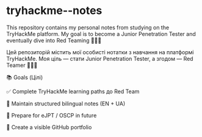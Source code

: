 # tryhackme--notes
This repository contains my personal notes from studying on the TryHackMe platform. My goal is to become a Junior Penetration Tester and eventually dive into Red Teaming 🧑‍💻🔐

Цей репозиторій містить мої особисті нотатки з навчання на платформі TryHackMe. Моя ціль — стати Junior Penetration Tester, а згодом — Red Teamer 🧑‍💻🔐

📚 Goals (Цілі)

✅ Complete TryHackMe learning paths до Red Team

📓 Maintain structured bilingual notes (EN + UA)

🧠 Prepare for eJPT / OSCP in future

🧾 Create a visible GitHub portfolio
